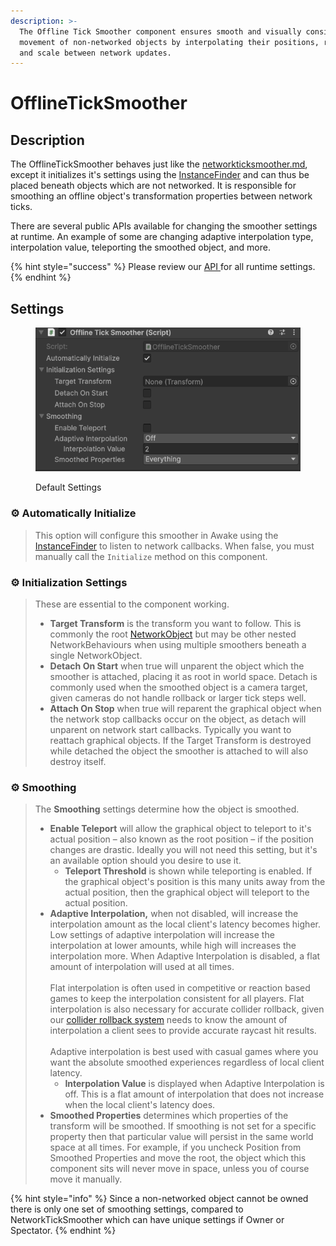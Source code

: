 ```yaml
---
description: >-
  The Offline Tick Smoother component ensures smooth and visually consistent
  movement of non-networked objects by interpolating their positions, rotations,
  and scale between network updates.
---
```


# OfflineTickSmoother

## Description

The OfflineTickSmoother behaves just like the [networkticksmoother.md](networkticksmoother.md "mention"), except it initializes it's settings using the [InstanceFinder](../../../guides/features/instancefinder-guides.md) and can thus be placed beneath objects which are not networked. It is responsible for smoothing an offline object's transformation properties between network ticks.

There are several public APIs available for changing the smoother settings at runtime. An example of some are changing adaptive interpolation type, interpolation value, teleporting the smoothed object, and more.

{% hint style="success" %}
Please review our [API ](https://firstgeargames.com/FishNet/api/api/FishNet.Component.Transforming.NetworkTickSmoother.html)for all runtime settings.
{% endhint %}

## Settings

<div align="left"><figure><img src="../../../.gitbook/assets/offline-tick-smoother-component.png" alt=""><figcaption><p>Default Settings</p></figcaption></figure></div>

### :gear:  **Automatically Initialize**

> This option will configure this smoother in Awake using the [InstanceFinder](../../../guides/features/instancefinder-guides.md) to listen to network callbacks. When false, you must manually call the `Initialize` method on this component.

### :gear:  Initialization Settings

> These are essential to the component working.
>
> * **Target Transform** is the transform you want to follow. This is commonly the root [NetworkObject](../../../guides/features/networked-gameobjects-and-scripts/networkobjects/) but may be other nested NetworkBehaviours when using multiple smoothers beneath a single NetworkObject.
> * **Detach On Start** when true will unparent the object which the smoother is attached, placing it as root in world space. Detach is commonly used when the smoothed object is a camera target, given cameras do not handle rollback or larger tick steps well.
> * **Attach On Stop** when true will reparent the graphical object when the network stop callbacks occur on the object, as detach will unparent on network start callbacks. Typically you want to reattach graphical objects. If the Target Transform is destroyed while detached the object the smoother is attached to will also destroy itself.

### :gear:  Smoothing

> The **Smoothing** settings determine how the object is smoothed.
>
> * **Enable Teleport** will allow the graphical object to teleport to it's actual position – also known as the root position – if the position changes are drastic. Ideally you will not need this setting, but it's an available option should you desire to use it.
>   * **Teleport Threshold** is shown while teleporting is enabled. If the graphical object's position is this many units away from the actual position, then the graphical object will teleport to the actual position.
> * **Adaptive Interpolation,** when not disabled, will increase the interpolation amount as the local client's latency becomes higher. Low settings of adaptive interpolation will increase the interpolation at lower amounts, while high will increases the interpolation more. When Adaptive Interpolation is disabled, a flat amount of interpolation will used at all times.\
>   \
>   Flat interpolation is often used in competitive or reaction based games to keep the interpolation consistent for all players. Flat interpolation is also necessary for accurate collider rollback, given our [collider rollback system](../../../guides/features/lag-compensation/) needs to know the amount of interpolation a client sees to provide accurate raycast hit results.\
>   \
>   Adaptive interpolation is best used with casual games where you want the absolute smoothed experiences regardless of local client latency.
>   * **Interpolation Value** is displayed when Adaptive Interpolation is off. This is a flat amount of interpolation that does not increase when the local client's latency does.
> * **Smoothed Properties** determines which properties of the transform will be smoothed. If smoothing is not set for a specific property then that particular value will persist in the same world space at all times. For example, if you uncheck Position from Smoothed Properties and move the root, the object which this component sits will never move in space, unless you of course move it manually.

{% hint style="info" %}
Since a non-networked object cannot be owned there is only one set of smoothing settings, compared to NetworkTickSmoother which can have unique settings if Owner or Spectator.
{% endhint %}
